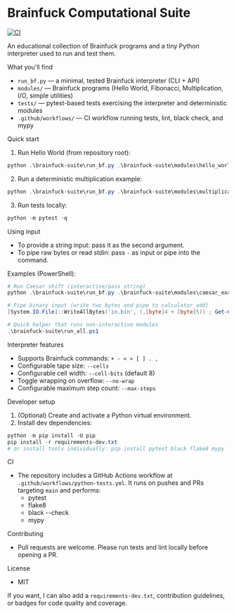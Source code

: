# Brainfuck Computational Suite

[![CI](https://github.com/iVGeek/BrainFuck-Computational-Suite/actions/workflows/python-tests.yml/badge.svg)](https://github.com/iVGeek/BrainFuck-Computational-Suite/actions/workflows/python-tests.yml)

An educational collection of Brainfuck programs and a tiny Python interpreter used to run and test them.

What you'll find
- `run_bf.py` — a minimal, tested Brainfuck interpreter (CLI + API)
- `modules/` — Brainfuck programs (Hello World, Fibonacci, Multiplication, I/O, simple utilities)
- `tests/` — pytest-based tests exercising the interpreter and deterministic modules
- `.github/workflows/` — CI workflow running tests, lint, black check, and mypy

Quick start
1. Run Hello World (from repository root):

```powershell
python .\brainfuck-suite\run_bf.py .\brainfuck-suite\modules\hello_world.bf
```

2. Run a deterministic multiplication example:

```powershell
python .\brainfuck-suite\run_bf.py .\brainfuck-suite\modules\multiplication_exact.bf
```

3. Run tests locally:

```powershell
python -m pytest -q
```

Using input
- To provide a string input: pass it as the second argument.
- To pipe raw bytes or read stdin: pass `-` as input or pipe into the command.

Examples (PowerShell):

```powershell
# Run Caesar shift (interactive/pass string)
python .\brainfuck-suite\run_bf.py .\brainfuck-suite\modules\caesar_exact.bf "A"

# Pipe binary input (write two bytes and pipe to calculator_add)
[System.IO.File]::WriteAllBytes('in.bin', (,[byte]4 + [byte]5)) ; Get-Content -Encoding Byte in.bin | python .\brainfuck-suite\run_bf.py .\brainfuck-suite\modules\calculator_add.bf

# Quick helper that runs non-interactive modules
.\brainfuck-suite\run_all.ps1
```

Interpreter features
- Supports Brainfuck commands: `+ - < > [ ] . ,`
- Configurable tape size: `--cells`
- Configurable cell width: `--cell-bits` (default 8)
- Toggle wrapping on overflow: `--no-wrap`
- Configurable maximum step count: `--max-steps`

Developer setup
1. (Optional) Create and activate a Python virtual environment.
2. Install dev dependencies:

```powershell
python -m pip install -U pip
pip install -r requirements-dev.txt
# or install tools individually: pip install pytest black flake8 mypy
```

CI
- The repository includes a GitHub Actions workflow at `.github/workflows/python-tests.yml`. It runs on pushes and PRs targeting `main` and performs:
  - pytest
  - flake8
  - black --check
  - mypy

Contributing
- Pull requests are welcome. Please run tests and lint locally before opening a PR.

License
- MIT

If you want, I can also add a `requirements-dev.txt`, contribution guidelines, or badges for code quality and coverage.
